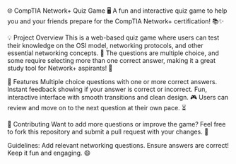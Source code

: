 🌐 CompTIA Network+ Quiz Game 🖥️
A fun and interactive quiz game to help you and your friends prepare for the CompTIA Network+ certification! 📚✨

💡 Project Overview
This is a web-based quiz game where users can test their knowledge on the OSI model, networking protocols, and other essential networking concepts. 🚀
The questions are multiple choice, and some require selecting more than one correct answer, making it a great study tool for Network+ aspirants! 🎯

📑 Features
Multiple choice questions with one or more correct answers.
Instant feedback showing if your answer is correct or incorrect.
Fun, interactive interface with smooth transitions and clean design. 🎮
Users can review and move on to the next question at their own pace. ⏳

🤝 Contributing
Want to add more questions or improve the game? Feel free to fork this repository and submit a pull request with your changes. 🙌

Guidelines:
Add relevant networking questions.
Ensure answers are correct!
Keep it fun and engaging. 😄
